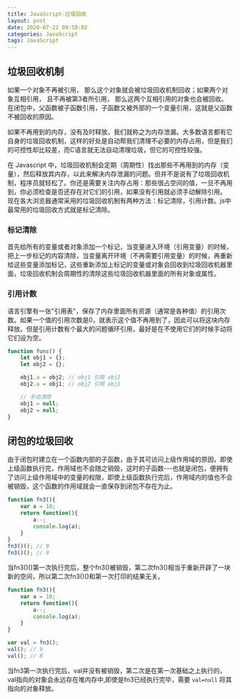 ```yaml
---
title: JavaScript-垃圾回收
layout: post
date: 2020-07-22 09:50:02
categories: JavaScript
tags: JavaScript
---
```


## 垃圾回收机制

如果一个对象不再被引用， 那么这个对象就会被垃圾回收机制回收；如果两个对象互相引用， 且不再被第3者所引用， 那么这两个互相引用的对象也会被回收。在闭包中，父函数被子函数引用，子函数又被外部的一个变量引用，这就是父函数不被回收的原因。

如果不再用到的内存，没有及时释放，我们就称之为内存泄漏。大多数语言都有它自身的垃圾回收机制，这样的好处是自动帮我们清理不必要的内存占用，但是我们的可控性却比较差，而C语言就无法自动清理垃圾，但它的可控性较强。

在 Javascript 中，垃圾回收机制会定期（周期性）找出那些不再用到的内存（变量），然后释放其内存，以此来解决内存泄漏的问题。但并不是说有了垃圾回收机制，程序员就轻松了。你还是需要关注内存占用：那些很占空间的值，一旦不再用到，你必须检查是否还存在对它们的引用，如果没有引用就必须手动解除引用。 现在各大浏览器通常采用的垃圾回收机制有两种方法：标记清除，引用计数。js中最常用的垃圾回收方式就是标记清除。

### 标记清除

首先给所有的变量或者对象添加一个标记，当变量进入环境（引用变量）的时候，把上一步标记的内容清除，当变量离开环境（不再需要引用变量）的时候，再重新给这些变量添加标记，这些重新添加上标记的变量或对象会回收到垃圾回收机器里面，垃圾回收机制会周期性的清除这些垃圾回收机器里面的所有对象或属性。

### 引用计数

语言引擎有一张"引用表"，保存了内存里面所有资源（通常是各种值）的引用次数。如果一个值的引用次数是0，就表示这个值不再用到了，因此可以将这块内存释放。但是引用计数有个最大的问题循环引用，最好是在不使用它们的时候手动将它们设为空。

```js
function func() {
    let obj1 = {};
    let obj2 = {};

    obj1.a = obj2; // obj1 引用 obj2
    obj2.a = obj1; // obj2 引用 obj1

    // 手动清除
    obj1 = null;
    obj2 = null;
}
```

## 闭包的垃圾回收

由于闭包时建立在一个函数内部的子函数，由于其可访问上级作用域的原因，即使上级函数执行完，作用域也不会随之销毁，这时的子函数---也就是闭包，便拥有了访问上级作用域中的变量的权限，即使上级函数执行完后，作用域内的值也不会被销毁，这个函数的作用域就会一直保存到闭包不存在为止。

```js
function fn3(){
    var a = 10;
    return function(){
        a--;
        console.log(a);
    }
}
fn3()(); // 9
fn3()(); // 9
```

当fn3()()第一次执行完后，整个fn3()被销毁，第二次fn3()相当于重新开辟了一块新的空间，所以第二次fn3()()和第一次打印的结果无关。

```js
function fn3(){
    var a = 10;
    return function(){
        a--;
        console.log(a);
    }
}

var val = fn3();
val(); // 9
val(); // 8
```

当fn3第一次执行完后，val并没有被销毁，第二次是在第一次基础之上执行的，val指向的对象会永远存在堆内存中,即使是fn3已经执行完毕，需要 `val=null` 将其指向的对象释放。

